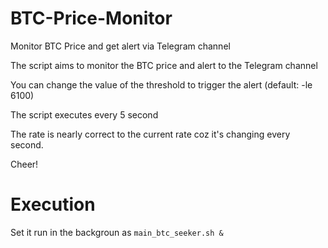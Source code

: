# BTC-Price-Monitor
Monitor BTC Price and get alert via Telegram channel

The script aims to monitor the BTC price and alert to the Telegram channel

You can change the value of the threshold to trigger the alert (default: -le 6100)

The script executes every 5 second

The rate is nearly correct to the current rate coz it's changing every second.

Cheer!

# Execution

Set it run in the backgroun as `main_btc_seeker.sh &`
